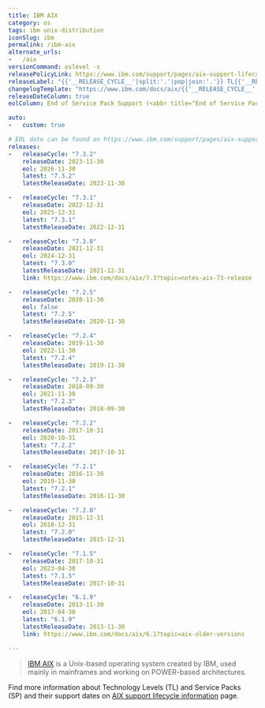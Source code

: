 ```yaml
---
title: IBM AIX
category: os
tags: ibm unix-distribution
iconSlug: ibm
permalink: /ibm-aix
alternate_urls:
-   /aix
versionCommand: oslevel -s
releasePolicyLink: https://www.ibm.com/support/pages/aix-support-lifecycle-information
releaseLabel: "{{'__RELEASE_CYCLE__'|split:'.'|pop|join:'.'}} TL{{'__RELEASE_CYCLE__'|split:'.'|last}}"
changelogTemplate: "https://www.ibm.com/docs/aix/{{'__RELEASE_CYCLE__'|split:'.'|pop|join:'.'}}?topic=notes-aix-{{'__RELEASE_CYCLE__'|replace:'.',''}}-release"
releaseDateColumn: true
eolColumn: End of Service Pack Support (<abbr title="End of Service Pack Support">EoSPS</abbr>)

auto:
-   custom: true

# EOL date can be found on https://www.ibm.com/support/pages/aix-support-lifecycle-information.
releases:
-   releaseCycle: "7.3.2"
    releaseDate: 2023-11-30
    eol: 2026-11-30
    latest: "7.3.2"
    latestReleaseDate: 2023-11-30

-   releaseCycle: "7.3.1"
    releaseDate: 2022-12-31
    eol: 2025-12-31
    latest: "7.3.1"
    latestReleaseDate: 2022-12-31

-   releaseCycle: "7.3.0"
    releaseDate: 2021-12-31
    eol: 2024-12-31
    latest: "7.3.0"
    latestReleaseDate: 2021-12-31
    link: https://www.ibm.com/docs/aix/7.3?topic=notes-aix-73-release

-   releaseCycle: "7.2.5"
    releaseDate: 2020-11-30
    eol: false
    latest: "7.2.5"
    latestReleaseDate: 2020-11-30

-   releaseCycle: "7.2.4"
    releaseDate: 2019-11-30
    eol: 2022-11-30
    latest: "7.2.4"
    latestReleaseDate: 2019-11-30

-   releaseCycle: "7.2.3"
    releaseDate: 2018-09-30
    eol: 2021-11-30
    latest: "7.2.3"
    latestReleaseDate: 2018-09-30

-   releaseCycle: "7.2.2"
    releaseDate: 2017-10-31
    eol: 2020-10-31
    latest: "7.2.2"
    latestReleaseDate: 2017-10-31

-   releaseCycle: "7.2.1"
    releaseDate: 2016-11-30
    eol: 2019-11-30
    latest: "7.2.1"
    latestReleaseDate: 2016-11-30

-   releaseCycle: "7.2.0"
    releaseDate: 2015-12-31
    eol: 2018-12-31
    latest: "7.2.0"
    latestReleaseDate: 2015-12-31

-   releaseCycle: "7.1.5"
    releaseDate: 2017-10-31
    eol: 2023-04-30
    latest: "7.1.5"
    latestReleaseDate: 2017-10-31

-   releaseCycle: "6.1.9"
    releaseDate: 2013-11-30
    eol: 2017-04-30
    latest: "6.1.9"
    latestReleaseDate: 2013-11-30
    link: https://www.ibm.com/docs/aix/6.1?topic=aix-older-versions

---
```


> [IBM AIX](https://www.ibm.com/products/aix) is a Unix-based operating system created by IBM, used
> mainly in mainframes and working on POWER-based architectures.

Find more information about Technology Levels (TL) and Service Packs (SP) and their support dates
on [AIX support lifecycle information](https://www.ibm.com/support/pages/aix-support-lifecycle-information)
page.
